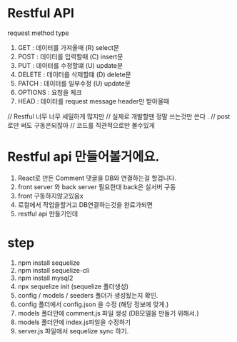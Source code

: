 # Restful API

request method type

1. GET : 데이터를 가져올때 (R) select문
2. POST : 데이터를 입력할때 (C) insert문
3. PUT : 데이터를 수정할떄 (U) update문
4. DELETE : 데이터를 삭제할떄 (D) delete문 
5. PATCH : 데이터를 일부수정 (U) update문 
6. OPTIONS : 요청을 체크
7. HEAD : 데이터를 request message header만 받아올때 

// Restful 너무 너무 세밀하게 많지만 
// 실제로 개발할땐 정말 쓰는것만 쓴다 .
// post 로만 써도 구동은되잖아
// 코드를 직관적으로만 볼수있게 

# Restful api 만들어볼거에요.

1. React로 만든 Comment 댓글을 DB와 연결하는걸 할겁니다.
2. front server 와 back server 필요한대 back은 실서버 구동
3. front 구동하지않고있음x 
4. 로컬에서 작업을할거고 DB연결하는것을 완료가되면 
5. restful api 만들기인데 

# step 
1. npm install sequelize
2. npm install sequelize-cli
3. npm install mysql2
4. npx sequelize init (sequelize 폴더생성)
5. config / models / seeders 폴더가 생성됬는지 확인.
6. config 폴더에서 config.json 을 수정 (해당 정보에 맞게.)
7. models 폴더안에 comment.js 파일 생성 (DB모델을 만들기 위해서.)
8. models 폴더안에 index.js파일을 수정하기
9. server.js 파일에서 sequelize sync 하기.

